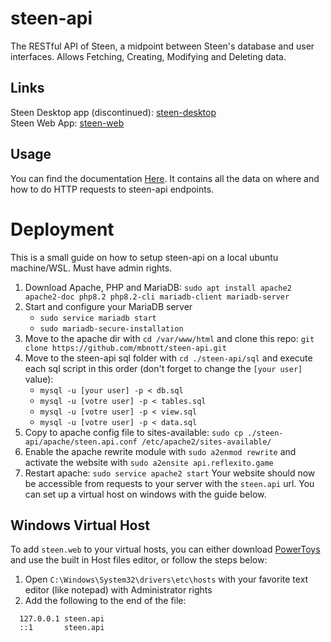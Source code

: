 # steen-api
The RESTful API of Steen, a midpoint between Steen's database and user interfaces. Allows Fetching, Creating, Modifying and Deleting data.

## Links
Steen Desktop app (discontinued): [steen-desktop](https://github.com/mbnott/steen-desktop)  
Steen Web App: [steen-web](https://github.com/mbnott/steen-web)

## Usage
You can find the documentation [Here](https://github.com/mbnott/steen-api/blob/main/documentation.md). It contains all the data on where and how to do HTTP requests to steen-api endpoints.

# Deployment
This is a small guide on how to setup steen-api on a local ubuntu machine/WSL. Must have admin rights.
1. Download Apache, PHP and MariaDB: `sudo apt install apache2 apache2-doc php8.2 php8.2-cli mariadb-client mariadb-server`
2. Start and configure your MariaDB server
   - `sudo service mariadb start`
   - `sudo mariadb-secure-installation`
3. Move to the apache dir with `cd /var/www/html` and clone this repo: `git clone https://github.com/mbnott/steen-api.git`
4. Move to the steen-api sql folder with `cd ./steen-api/sql` and execute each sql script in this order (don't forget to change the `[your user]` value):
   - `mysql -u [your user] -p < db.sql`
   - `mysql -u [votre user] -p < tables.sql`
   - `mysql -u [votre user] -p < view.sql`
   - `mysql -u [votre user] -p < data.sql`
5. Copy to apache config file to sites-available: `sudo cp ./steen-api/apache/steen.api.conf /etc/apache2/sites-available/`
6. Enable the apache rewrite module with `sudo a2enmod rewrite` and activate the website with `sudo a2ensite api.reflexito.game`
7. Restart apache: `sudo service apache2 start`
Your website should now be accessible from requests to your server with the `steen.api` url. You can set up a virtual host on windows with the guide below.
## Windows Virtual Host
To add `steen.web` to your virtual hosts, you can either download [PowerToys](https://learn.microsoft.com/en-us/windows/powertoys/) and use the built in Host files editor, or follow the steps below:
1. Open `C:\Windows\System32\drivers\etc\hosts` with your favorite text editor (like notepad) with Administrator rights
2. Add the following to the end of the file:
```
  127.0.0.1 steen.api
  ::1       steen.api
```
